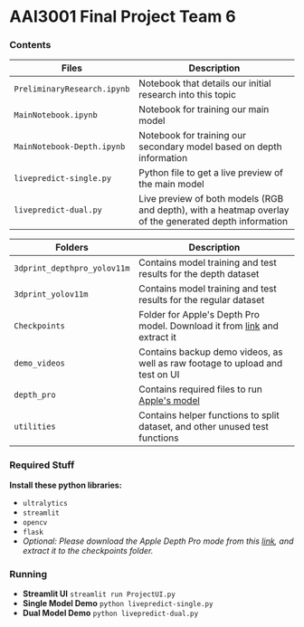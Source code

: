 # AAI3001 Final Project Team 6

### Contents
| **Files**                       | **Description**                                                                                          |
|---------------------------------|----------------------------------------------------------------------------------------------------------|
| `PreliminaryResearch.ipynb`          | Notebook that details our initial research into this topic                                          |
| `MainNotebook.ipynb`                 | Notebook for training our main model                                                                |
| `MainNotebook-Depth.ipynb`           | Notebook for training our secondary model based on depth information                                |
| `livepredict-single.py`              | Python file to get a live preview of the main model                                                 |
| `livepredict-dual.py`                | Live preview of both models (RGB and depth), with a heatmap overlay of the generated depth information |

| **Folders**                      | **Description**                                                                                          |
|---------------------------------|----------------------------------------------------------------------------------------------------------|
| `3dprint_depthpro_yolov11m`          | Contains model training and test results for the depth dataset                                       |
| `3dprint_yolov11m`                   | Contains model training and test results for the regular dataset                                     |
| `Checkpoints`                        | Folder for Apple's Depth Pro model. Download it from [link](https://sitsingaporetechedu-my.sharepoint.com/:u:/g/personal/2302822_sit_singaporetech_edu_sg/EarUQsqcFjhBle4mf87DVD4BuVpA4PcqrSdIr7X4MDN9hg?e=EZ8QTb) and extract it                             |
| `demo_videos`          | Contains backup demo videos, as well as raw footage to upload and test on UI                                      |
| `depth_pro`            | Contains required files to run [Apple's model](https://github.com/apple/ml-depth-pro/tree/main)                   |
| `utilities`            | Contains helper functions to split dataset, and other unused test functions               |

### Required Stuff
**Install these python libraries:**
   - `ultralytics`
   - `streamlit`
   - `opencv`
   - `flask`
   - *Optional: Please download the Apple Depth Pro mode from this [link](https://sitsingaporetechedu-my.sharepoint.com/:u:/g/personal/2302822_sit_singaporetech_edu_sg/EarUQsqcFjhBle4mf87DVD4BuVpA4PcqrSdIr7X4MDN9hg?e=EZ8QTb), and extract it to the checkpoints folder.*

### Running
- **Streamlit UI** `streamlit run ProjectUI.py`
- **Single Model Demo** `python livepredict-single.py`
- **Dual Model Demo** `python livepredict-dual.py`
